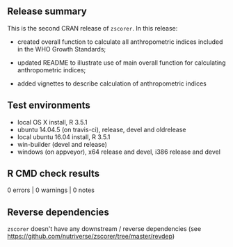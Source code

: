 ## Release summary
This is the second CRAN release of `zscorer`. In this release:

* created overall function to calculate all anthropometric indices included in the WHO Growth Standards;

* updated README to illustrate use of main overall function for calculating anthropometric indices;

* added vignettes to describe calculation of anthropometric indices

## Test environments
* local OS X install, R 3.5.1
* ubuntu 14.04.5 (on travis-ci), release, devel and oldrelease
* local ubuntu 16.04 install, R 3.5.1
* win-builder (devel and release)
* windows (on appveyor), x64 release and devel, i386 release and devel

## R CMD check results

0 errors | 0 warnings | 0 notes

## Reverse dependencies
`zscorer` doesn't have any downstream / reverse dependencies 
(see https://github.com/nutriverse/zscorer/tree/master/revdep)
